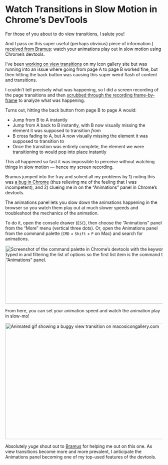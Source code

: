 # Watch Transitions in Slow Motion in Chrome’s DevTools

For those of you about to do view transitions, I salute you!

And I pass on this super useful (perhaps obvious) piece of information [I received from Bramus](https://twitter.com/bramus/status/1661727675218796548?s=20): watch your animations play out in slow motion using Chrome’s devtools.

I’ve been [working on view transitions](https://twitter.com/jimniels/status/1656874636095700992?s=20) on my icon gallery site but was running into an issue where going from page A to page B worked fine, but then hitting the back button was causing this super weird flash of content and transitions.

I couldn’t tell precisely what was happening, so I did a screen recording of the page transitions and then [scrubbed through the recording frame-by-frame](https://twitter.com/jimniels/status/1661586581407379457?s=20) to analyze what was happening. 

Turns out, hitting the back button from page B to page A would:

- Jump from B to A instantly
- Jump from A back to B instantly, with B now visually missing the element it was supposed to transition _from_
- B cross fading to A, but A now visually missing the element it was supposed to transition _to_
- Once the transition was entirely complete, the element we were transitioning to would pop into place instantly

This all happened so fast it was impossible to perceive without watching things in slow motion — hence my screen recording.

Bramus jumped into the fray and solved all my problems by 1) noting this was [a bug in Chrome](https://bugs.chromium.org/p/chromium/issues/detail?id=1448818) (thus relieving me of the feeling that I was incompetent), and 2) clueing me in on the “Animations” panel in Chrome’s devtools.

The animations panel lets you slow down the animations happening in the browser so you watch them play out at much slower speeds and troubleshoot the mechanics of the animation.

To do it, open the console drawer (`ESC`), then choose the “Animations” panel from the “More” menu (vertical three dots). Or, open the Animations panel from the command palette (`CMD` + `Shift` + `P` on Mac) and search for animations.

<img src="https://cdn.jim-nielsen.com/blog/2023/animations-panel-command-palette.png" width="584" height="184" alt="Screenshot of the command palette in Chrome’s devtools with the keyword “Animat” typed in and filtering the list of options so the first list item is the command to show the “Animations” panel. " />

From here, you can set your animation speed and watch the animation play in slow-mo!

<img src="https://cdn.jim-nielsen.com/blog/2023/animations-panel-icon-gallery.gif" width="556" height="370" alt="Animated gif showing a buggy view transition on macosicongallery.com" />

Absolutely _yuge_ shout out to [Bramus](https://www.bram.us/) for helping me out on this one. As view transitions become more and more prevalent, I anticipate the Animations panel becoming one of my top-used features of the devtools.